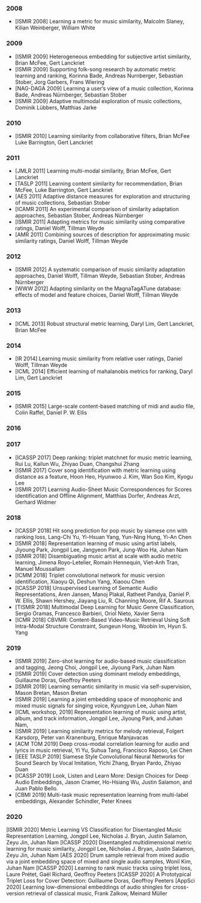 ### 2008
* [ISMIR 2008] Learning a metric for music similarity, Malcolm Slaney, Kilian Weinberger, William White

### 2009
* [ISMIR 2009] Heterogeneous embedding for subjective artist similarity, Brian McFee, Gert Lanckriet
* [ISMIR 2009] Supporting folk-song research by automatic metric learning and ranking, Korinna Bade, Andreas Nurnberger, Sebastian Stober, Jorg Garbers, Frans Wiering 
* [NAG-DAGA 2009] Learning a user’s view of a music collection, Korinna Bade, Andreas Nürnberger, Sebastian Stober
* [ISMIR 2009] Adaptive multimodal exploration of music collections, Dominik Lübbers, Matthias Jarke

### 2010
* [ISMIR 2010] Learning similarity from collaborative filters, Brian McFee Luke Barrington, Gert Lanckriet

### 2011
* [JMLR 2011] Learning multi-modal similarity, Brian McFee, Gert Lanckriet
* [TASLP 2011] Learning content similarity for recommendation, Brian McFee, Luke Barrington, Gert Lanckriet 
* [AES 2011] Adaptive distance measures for exploration and structuring of music collections, Sebastian Stober
* [ICAMR 2011] An experimental comparison of similarity adaptation approaches, Sebastian Stober, Andreas Nürnberger 
* [ISMIR 2011] Adapting metrics for music similarity using comparative ratings, Daniel Wolff, Tillman Weyde
* [AMR 2011] Combining sources of description for approximating music similarity ratings, Daniel Wolff, Tillman Weyde

### 2012
* [ISMIR 2012] A systematic comparison of music similarity adaptation approaches, Daniel Wolff, Tillman Weyde, Sebastian Stober, Andreas Nürnberger 
* [WWW 2012] Adapting similarity on the MagnaTagATune database: effects of model and feature choices, Daniel Wolff, Tillman Weyde

### 2013
* [ICML 2013] Robust structural metric learning, Daryl Lim, Gert Lanckriet, Brian McFee

### 2014
* [IR 2014] Learning music similarity from relative user ratings, Daniel Wolff, Tillman Weyde
* [ICML 2014] Efficient learning of mahalanobis metrics for ranking, Daryl Lim, Gert Lanckriet

### 2015
* [ISMIR 2015] Large-scale content-based matching of midi and audio file, Colin Raffel, Daniel P. W. Ellis

### 2016

### 2017
* [ICASSP 2017] Deep ranking: triplet matchnet for music metric learning, Rui Lu, Kailun Wu, Zhiyao Duan, Changshui Zhang
* [ISMIR 2017] Cover song identification with metric learning using distance as a feature, Hoon Heo, Hyunwoo J. Kim, Wan Soo Kim, Kyogu Lee
* [ISMIR 2017] Learning Audio-Sheet Music Correspondences for Scores identification and Offline Alignment, Matthias Dorfer, Andreas Arzt, Gerhard Widmer

### 2018
* [ICASSP 2018] Hit song prediction for pop music by siamese cnn with ranking loss, Lang-Chi Yu, Yi-Hsuan Yang, Yun-Ning Hung, Yi-An Chen
* [ISMIR 2018] Representation learning of music using artist labels, Jiyoung Park, Jongpil Lee, Jangyeon Park, Jung-Woo Ha, Juhan Nam
* [ISMIR 2018] Disambiguating music artist at scale with audio metric learning, Jimena Royo-Letelier, Romain Hennequin, Viet-Anh Tran, Manuel Moussallam
* [ICMM 2018] Triplet convolutional network for music version identification, Xiaoyu Qi, Deshun Yang, Xiaoou Chen
* [ICASSP 2018] Unsupervised Learning of Semantic Audio Representations, Aren Jansen, Manoj Plakal, Ratheet Pandya, Daniel P. W. Ellis, Shawn Hershey, Jiayang Liu, R. Channing Moore, Rif A. Saurous
* [TISMIR 2018] Multimodal Deep Learning for Music Genre Classification, Sergio Oramas, Francesco Barbieri, Oriol Nieto, Xavier Serra
* [ICMR 2018] CBVMR: Content-Based Video-Music Retrieval Using Soft Intra-Modal Structure Constraint, Sungeun Hong, Woobin Im, Hyun S. Yang

### 2019
* [ISMIR 2019] Zero-shot learning for audio-based music classification and tagging, Jeong Choi, Jongpil Lee, Jiyoung Park, Juhan Nam
* [ISMIR 2019] Cover detection using dominant melody embeddings, Guillaume Doras, Geoffroy Peeters
* [ISMIR 2019] Learning semantic similarity in music via self-supervision, Mason Bretan, Mason Bretan
* [ISMIR 2019] Learning a joint embedding space of monophonic and mixed music signals for singing voice, Kyungyun Lee, Juhan Nam
* [ICML workshop, 2019] Representation learning of music using artist, album, and track information, Jongpil Lee, Jiyoung Park, and Juhan Nam,
* [ISMIR 2019] Learning similarity metrics for melody retrieval, Folgert Karsdorp, Peter van Kranenburg, Enrique Manjavacas
* [ACM TOM 2019] Deep cross-modal correlation learning for audio and lyrics in music retrieval, Yi Yu, Suhua Tang, Francisco Raposo, Lei Chen
* [IEEE TASLP 2019] Siamese Style Convolutional Neural Networks for Sound Search by Vocal Imitation, Yichi Zhang, Bryan Pardo, Zhiyao Duan
* [ICASSP 2019] Look, Listen and Learn More: Design Choices for Deep Audio Embeddings, Jason Cramer, Ho-Hsiang Wu, Justin Salamon, and Juan Pablo Bello.
* [CBMI 2019] Multi-task music representation learning from multi-label embeddings, Alexander Schindler, Peter Knees

### 2020
[ISMIR 2020] Metric Learning VS Classification for Disentangled Music Representation Learning, Jongpil Lee, Nicholas J. Bryan, Justin Salamon, Zeyu Jin, Juhan Nam
[ICASSP 2020] Disentangled multidimensional metric learning for music similarity, Jongpil Lee, Nicholas J. Bryan, Justin Salamon, Zeyu Jin, Juhan Nam
[AES 2020] Drum sample retrieval from mixed audio via a joint embedding space of mixed and single audio samples, Wonil Kim, Juhan Nam
[ICASSP 2020] Learning to rank music tracks using triplet loss, Laure Prétet, Gaël Richard, Geoffroy Peeters
[ICASSP 2020] A Prototypical Triplet Loss for Cover Detection: Guillaume Doras, Geoffroy Peeters
[AppSci 2020] Learning low-dimensional embeddings of audio shingles for cross-version retrieval of classical music, Frank Zalkow, Meinard Müller

